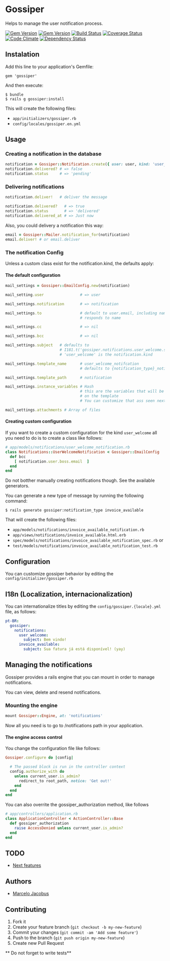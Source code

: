 # Gossiper

Helps to manage the user notification process.

[![Gem Version](https://badge.fury.io/rb/gossiper.png)](http://badge.fury.io/rb/gossiper)
[![Gem Version](https://badge.fury.io/rb/gossiper.png)](http://badge.fury.io/rb/gossiper)
[![Build Status](https://travis-ci.org/mjacobus/gossiper.png?branch=master)](https://travis-ci.org/mjacobus/gossiper)
[![Coverage Status](https://coveralls.io/repos/mjacobus/gossiper/badge.png)](https://coveralls.io/r/mjacobus/gossiper)
[![Code Climate](https://codeclimate.com/github/mjacobus/gossiper.png)](https://codeclimate.com/github/mjacobus/gossiper)
[![Dependency Status](https://gemnasium.com/mjacobus/gossiper.png)](https://gemnasium.com/mjacobus/gossiper)

## Instalation

Add this line to your application's Gemfile:

    gem 'gossiper'

And then execute:

    $ bundle
    $ rails g gossiper:install

This will create the following files:

- ```app/initializers/gossiper.rb```
- ```config/locales/gossiper.en.yml```

## Usage

### Creating a notification in the database

```ruby
notification = Gossiper::Notification.create({ user: user, kind: 'user_welcome'  })
notification.delivered? # => false
notification.status     # => 'pending'
```

### Delivering notifications

```Ruby
notification.deliver!   # deliver the message

notification.delivered?   # => true
notification.status       # => 'delivered'
notification.delivered_at # => Just now
```

Also, you could delivery a notification this way:

```ruby
email = Gossiper::Mailer.notification_for(notification)
email.deliver! # or email.deliver
```

### The notification Config
Unless a custom class exist for the notification.kind, the defaults apply:

#### The default configuration

```ruby
mail_settings = Gossiper::EmailConfig.new(notification)

mail_setting.user                # => user

mail_settings.notification       # => notification

mail_settings.to                 # default to user.email, including name, if user
                                 # responds to name

mail_settings.cc                 # => nil

mail_settings.bcc                # => nil

mail_settings.subject   # defaults to
                        # I181.t('gossiper.notifications.user_welcome.subject')
                        # 'user_welcome' is the notification.kind

mail_settings.template_name      # user_welcome_notifcation
                                 # defaults to {notification_type}_notification

mail_settings.template_path      # notification

mail_settings.instance_variables # Hash
                                 # this are the variables that will be available
                                 # on the template
                                 # You can customize that ass seen next

mail_settings.attachments # Array of files
```

#### Creating custom configuration

If you want to create a custom configuration for the kind ```user_welcome``` all you need to do is
to create a class like follows:

```ruby
# app/models/notifications/user_welcome_notification.rb
class Notifications::UserWelcomeNotification < Gossiper::EmailConfig
  def bcc
    [ notification.user.boss.email  ]
  end
end
```

Do not botther manually creating notifications though. See the available generators.

You can generate a new type of message by running the following command:

    $ rails generate gossiper:notification_type invoice_available

That will create the following files:

- ```app/models/notifications/invoice_available_notification.rb```
- ```app/views/notifications/invoice_available.html.erb```
- ```spec/models/notifications/invoice_available_notification_spec.rb```
or
- ```test/models/notifications/invoice_available_notification_test.rb```


## Configuration

You can customize gossiper behavior by editing the ```config/initializer/gossiper.rb```

## I18n (Localization, internacionalization)

You can internationalize titles by editing the ```config/gossiper.{locale}.yml``` file, as follows:

```yaml
pt-BR:
  gossiper:
    notifications:
      user_welcome:
        subject: Bem vindo!
      invoice_available:
        subject: Sua fatura já está disponível! (yay)
```


## Managing the notifications

Gossiper provides a rails engine that you can mount in order to manage notifications.

You can view, delete and resend notifications.

### Mounting the engine

```ruby
mount Gossiper::Engine, at: 'notifications'
```

Now all you need is to go to /notifications path in your application.

#### The engine access control

You change the configuration file like follows:

```ruby
Gossiper.configure do |config|

  # The passed block is run in the controller context
  config.authorize_with do
    unless current_user.is_admin?
      redirect_to root_path, notice: 'Get out!'
    end
  end
end
```

You can also overrite the gossiper_authorization method, like follows

```ruby
# app/controllers/application.rb
class ApplicationController < ActionController::Base
  def gossiper_authorization
    raise AccessDenied unless current_user.is_admin?
  end
end
```


## TODO

- [Next features](https://github.com/mjacobus/gossiper/issues?labels=enhancement&page=1&state=open)

## Authors

- [Marcelo Jacobus](https://github.com/mjacobus)


## Contributing

1. Fork it
2. Create your feature branch (`git checkout -b my-new-feature`)
3. Commit your changes (`git commit -am 'Add some feature'`)
4. Push to the branch (`git push origin my-new-feature`)
5. Create new Pull Request

** Do not forget to write tests**


